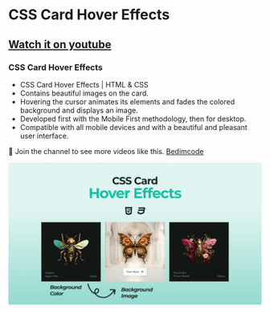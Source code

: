# CSS Card Hover Effects
## [Watch it on youtube](https://youtu.be/k3TaSKUNuXs)
### CSS Card Hover Effects

- CSS Card Hover Effects | HTML & CSS
- Contains beautiful images on the card.
- Hovering the cursor animates its elements and fades the colored background and displays an image.
- Developed first with the Mobile First methodology, then for desktop.
- Compatible with all mobile devices and with a beautiful and pleasant user interface.

💙 Join the channel to see more videos like this. [Bedimcode](https://www.youtube.com/@Bedimcode)

![preview img](/preview.png)
